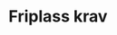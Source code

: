 ---
layout: utdanning/friplass-krav
title: Friplass krav
permalink: /søke-start-it-friplass/krav

info: Hvis du har en klar intensjon om å ta GET IT og vi har tilstrekkelig tro på deg, kan vi tilby deg en friplass på modul 1. Det vil da stilles en del høyere krav til deg innen disse områdene
hovedkrav: [
    Oppmøte og deltakelse, 
    Vilje til personlig vekst,
    Engasjement, motivasjon og faglig interesse,
    Hjelpe andre kursdeltakere,
    Mer omfattende arbeidsprøve og intervju i opptaksprosessen
    ]

info-tillegg: Du må søke deg inn på modul 2 og 3 på samme måte som alle andre, men om du kommer inn, får du friplass også for disse modulene. Dersom du har behov for å gå en modul på nytt, må du forvente å måtte ta den ordinære og betalte varianten. Det er GET Academy som til enhver tid vurderer om du har tilstrekkelig kompetanse og oppfyller kriteriene for å gå videre til neste modul.

info-krav: [
    {
        tittel: "Engasjement, motivasjon og faglig interesse",
        begrunnelse: "Start IT er et intensivt og krevende løp, og du vil trenge å være engasjert og motivert, samt ha en faglig interesse - for å lykkes." 
    },
    {
        tittel: Hjelpe andre kursdeltakere,
        begrunnelse: "Du lærer veldig mye av å lære bort til andre. Vil du ha en friplass, krever vi at du er villig til å bruke opptil 20% av kurstiden til å hjelpe andre på kurset." 
    },]

slutt-info: {
    text: "Når du melder interesse for en friplass, får du tilsendt et opplæringsmateriale i form av tekst og video som du må sette deg inn i før du jobber med arbeidsprøven du skal levere. Materialet går gjennom noen sentrale konsepter fra grunnleggende strukturert programmering, og vi vil se at du klarer å skaffe deg forståelse av disse - og at du klarer å bruke dem i praksis."
}
---